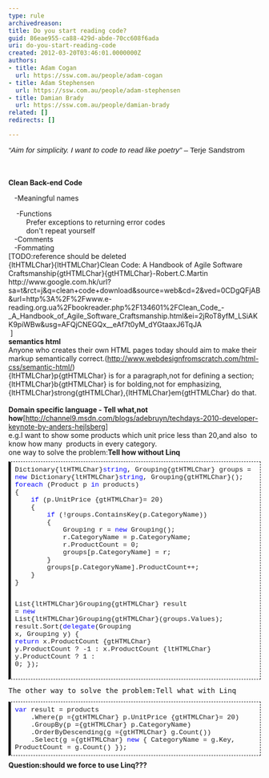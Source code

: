 ```yaml
---
type: rule
archivedreason: 
title: Do you start reading code?
guid: 86eae955-ca88-429d-abde-70cc608f6ada
uri: do-you-start-reading-code
created: 2012-03-20T03:46:01.0000000Z
authors:
- title: Adam Cogan
  url: https://ssw.com.au/people/adam-cogan
- title: Adam Stephensen
  url: https://ssw.com.au/people/adam-stephensen
- title: Damian Brady
  url: https://ssw.com.au/people/damian-brady
related: []
redirects: []

---
```



<i style="font-family&#58;calibri, sans-serif;font-size&#58;15px;line-height&#58;normal;text-align&#58;-webkit-auto;">“Aim for simplicity. I want to code to read like poetry”&#160;</i><span style="font-family&#58;calibri, sans-serif;font-size&#58;15px;line-height&#58;normal;text-align&#58;-webkit-auto;">– Terje Sandstrom&#160;</span>

<br><excerpt class='endintro'></excerpt><br>
<strong>​Clean Back-end Code</strong><div> &#160; &#160;-Meaningful names</div>
<div>&#160; &#160; -Functions</div>
<div>&#160; &#160; &#160; &#160; &#160;Prefer exceptions to returning error codes</div>
<div>&#160; &#160; &#160; &#160; &#160;don't repeat yourself</div>
<div>&#160; &#160;-Comments</div>
<div>&#160; &#160;-Fommating</div>
<div>[TODO&#58;reference should be deleted&#160;</div>
<div>{ltHTMLChar}{ltHTMLChar}Clean Code&#58; A Handbook of Agile Software Craftsmanship{gtHTMLChar}{gtHTMLChar}-Robert.C.Martin</div>
<div>http&#58;//www.google.com.hk/url?sa=t&amp;rct=j&amp;q=clean+code+download&amp;source=web&amp;cd=2&amp;ved=0CDgQFjAB&amp;url=http%3A%2F%2Fwww.e-reading.org.ua%2Fbookreader.php%2F134601%2FClean_Code_-_A_Handbook_of_Agile_Software_Craftsmanship.html&amp;ei=2jRoT8yfM_LSiAKK9piWBw&amp;usg=AFQjCNEGQx__eAf7t0yM_dYGtaaxJ6TqJA</div>
<div><div>&#160;]</div></div>
<div><strong>semantics html</strong></div>
<div><span>Anyone who creates their own HTML pages today should aim to make their markup semantically correct.(</span><strong></strong><a href="http&#58;//www.webdesignfromscratch.com/html-css/semantic-html/">http&#58;//www.webdesignfromscratch.com/html-css/semantic-html/</a>)</div>
<div>{ltHTMLChar}p{gtHTMLChar} is for a paragraph,not for defining a section;{ltHTMLChar}b{gtHTMLChar} is for bolding,not for&#160;emphasizing,{ltHTMLChar}strong{gtHTMLChar},{ltHTMLChar}em{gtHTMLChar} do that.</div>
<div><br></div>
<div><strong>Domain specific language - Tell what,not how</strong>[<a href="http&#58;//channel9.msdn.com/blogs/adebruyn/techdays-2010-developer-keynote-by-anders-hejlsberg">http&#58;//channel9.msdn.com/blogs/adebruyn/techdays-2010-developer-keynote-by-anders-hejlsberg</a>]</div>
<div></div>
<div>e.g.I want to show some products which unit price less than 20,and also &#160;to know how many &#160;products in every&#160;category.</div>
<div>one&#160;way to solve the problem&#58;<span></span><strong>Tell how without Linq</strong></div>
<div><pre class="code" style="font-size&#58;10pt;border-top-width&#58;1px;border-right-width&#58;1px;border-bottom-width&#58;1px;border-left-width&#58;5px;border-top-style&#58;dashed;border-right-style&#58;dashed;border-bottom-style&#58;dashed;border-left-style&#58;solid;padding-top&#58;8px;padding-right&#58;8px;padding-bottom&#58;8px;padding-left&#58;8px;white-space&#58;pre-wrap;word-wrap&#58;break-word;font-family&#58;consolas, monaco, 'lucida console', 'liberation mono', 'dejavu sans mono', 'bitstream vera sans mono', 'courier new', 宋体;margin-top&#58;10px;margin-bottom&#58;10px;"><span>Dictionary</span>{ltHTMLChar}<span style="color&#58;blue;">string</span>, <span>Grouping</span>{gtHTMLChar} groups = <span style="color&#58;blue;">new </span><span>Dictionary</span>{ltHTMLChar}<span style="color&#58;blue;">string</span>, <span>Grouping</span>{gtHTMLChar}();
<span style="color&#58;blue;">foreach </span>(<span>Product </span>p <span style="color&#58;blue;">in </span>products)
&#123;
    <span style="color&#58;blue;">if </span>(p.UnitPrice {gtHTMLChar}= 20)
    &#123;
        <span style="color&#58;blue;">if </span>(!groups.ContainsKey(p.CategoryName))
        &#123;
            <span>Grouping </span>r = <span style="color&#58;blue;">new </span><span>Grouping</span>();
            r.CategoryName = p.CategoryName;
            r.ProductCount = 0;
            groups[p.CategoryName] = r;
        &#125;
        groups[p.CategoryName].ProductCount++;
    &#125;
&#125;

<span>List</span>{ltHTMLChar}<span>Grouping</span>{gtHTMLChar} result = <span style="color&#58;blue;">new </span><span>List</span>{ltHTMLChar}<span>Grouping</span>{gtHTMLChar}(groups.Values);
result.Sort(<span style="color&#58;blue;">delegate</span>(<span>Grouping </span>x, <span>Grouping </span>y)
&#123;
    <span style="color&#58;blue;">return
        </span>x.ProductCount {gtHTMLChar} y.ProductCount ? -1 &#58;
        x.ProductCount {ltHTMLChar} y.ProductCount ? 1 &#58;
        0;
&#125;);</pre>
<font face="consolas, monaco, 'lucida console', 'liberation mono', 'dejavu sans mono', 'bitstream vera sans mono', 'courier new', 宋体" size="2"><span style="white-space&#58;pre-wrap;"></span></font></div>
<pre>The other way to solve the problem&#58;Tell what with Linq</pre>
<div><span></span><pre class="code" style="font-size&#58;10pt;border-top-width&#58;1px;border-right-width&#58;1px;border-bottom-width&#58;1px;border-left-width&#58;5px;border-top-style&#58;dashed;border-right-style&#58;dashed;border-bottom-style&#58;dashed;border-left-style&#58;solid;padding-top&#58;8px;padding-right&#58;8px;padding-bottom&#58;8px;padding-left&#58;8px;white-space&#58;pre-wrap;word-wrap&#58;break-word;font-family&#58;consolas, monaco, 'lucida console', 'liberation mono', 'dejavu sans mono', 'bitstream vera sans mono', 'courier new', 宋体;margin-top&#58;10px;margin-bottom&#58;10px;"><span style="color&#58;blue;">var </span>result = products
    .Where(p ={gtHTMLChar} p.UnitPrice {gtHTMLChar}= 20)
    .GroupBy(p ={gtHTMLChar} p.CategoryName)
    .OrderByDescending(g ={gtHTMLChar} g.Count())
    .Select(g ={gtHTMLChar} <span style="color&#58;blue;">new </span>&#123; CategoryName = g.Key, ProductCount = g.Count() &#125;);</pre></div>
<div><strong>Question&#58;should we force to use Linq???</strong></div>
<div><strong><br></strong></div>
<div><strong><br></strong></div>


